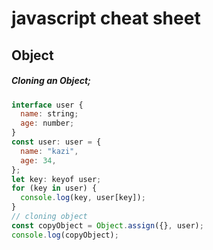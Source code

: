 # javascript cheat sheet

## Object

##### Cloning an Object;

```js
interface user {
  name: string;
  age: number;
}
const user: user = {
  name: "kazi",
  age: 34,
};
let key: keyof user;
for (key in user) {
  console.log(key, user[key]);
}
// cloning object
const copyObject = Object.assign({}, user);
console.log(copyObject);

```

